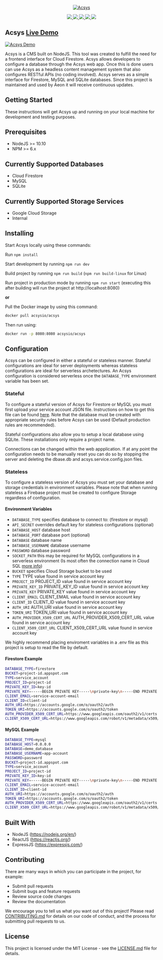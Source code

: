 <p align="center">
  <a href="https://acsys.io">
    <img alt="Acsys" src="https://storage.googleapis.com/acsys-294722.appspot.com/media/acsys-banner_image.png">
  </a>
</p>

<p align="center">
  <a href=LICENSE.md>
    <img src="https://img.shields.io/github/license/aeon-software/acsys" />
  </a>
  <a href="https://github.com/aeon-software/acsys/commits">
    <img src="https://img.shields.io/github/last-commit/aeon-software/acsys" />
  </a>
  <a href="https://github.com/aeon-software/acsys">
    <img src="https://img.shields.io/github/repo-size/aeon-software/acsys" />
  </a>
  <a href="https://hub.docker.com/r/acsysio/acsys">
    <img src="https://img.shields.io/docker/automated/acsysio/acsys" />
  </a>
  <a href="https://hub.docker.com/r/acsysio/acsys/builds">
    <img src="https://img.shields.io/docker/build/acsysio/acsys" />
  </a>
</p>

## Acsys [Live Demo](https://demo.acsys.io/)

<a href="https://demo.acsys.io">
  <img align="center" alt="Acsys Demo" src="https://storage.googleapis.com/acsys-294722.appspot.com/media/acsys_gif.gif">
</a>

Acsys is a CMS built on NodeJS. This tool was created to fulfill the need for a frontend interface for Cloud Firestore. Acsys allows developers to configure a database through the Acsys web app. Once this is done users can use Acsys as a headless content management system that also configures RESTful APIs (no coding involved). Acsys serves as a simple interface for Firestore, MySQL and SQLite databases. Since this project is maintained and used by Aeon it will receive continuous updates.

## Getting Started

These instructions will get Acsys up and running on your local machine for development and testing purposes.

## Prerequisites

- NodeJS >= 10.10
- NPM >= 6.x

## Currently Supported Databases

- Cloud Firestore
- MySQL
- SQLite

## Currently Supported Storage Services

- Google Cloud Storage
- Internal

## Installing

Start Acsys locally using these commands:

Run `npm install`

Start development by running `npm run dev`

Build project by running `npm run build` (`npm run build-linux` for Linux)

Run project in production mode by running `npm run start` (executing this after building will run the project at http://localhost:8080)

**or**

Pull the Docker image by using this command:

```bash
docker pull acsysio/acsys
```

Then run using:

```bash
docker run -p 8080:8080 acsysio/acsys
```

## Configuration

Acsys can be configured in either a stateful or stateless manner. Stateful configurations are ideal for server deployments whereas stateless configurations are ideal for serverless archetectures. An Acsys configuration is considered serverless once the `DATABASE_TYPE` environment variable has been set.

### Stateful

To configure a stateful version of Acsys for Firestore or MySQL you must first upload your service account JSON file. Instructions on how to get this file can be found [here](https://cloud.google.com/iam/docs/creating-managing-service-account-keys). Note that the database must be created with appropriate security rules before Acsys can be used (Default production rules are recommended).

Stateful configurations also allow you to setup a local database using SQLite. These installations only require a project name.

Connections can be changed within the web appplication. If at any point the configuration needs to be manually reset you can do so by stopping the server and deleting the dbase.db and acsys.service.config.json files.

### Stateless

To configure a stateless version of Acsys you must set your database and storage credentials in environment variables. Please note that when running stateless a Firebase project must be created to configure Storage regardless of configuration.

#### Environment Variables

- `DATABASE_TYPE` specifies database to connect to: (firestore or mysql)
- `API_SECRET` overrides default key for stateless configurations (optional)
- `DATABASE_HOST` database host
- `DATABASE_PORT` database port (optional)
- `DATABASE` database name
- `DATABASE_USERNAME` database username
- `PASSWORD` database password
- `SOCKET_PATH` this may be required for MySQL configurations in a serverless environment (Is most often the connection name in Cloud SQL [more info](https://cloud.google.com/sql/docs/mysql/samples/cloud-sql-mysql-mysql-create-socket))
- `BUCKET` specifies Cloud Storage bucket to be used
- `TYPE` TYPE value found in service account key
- `PROJECT_ID` PROJECT_ID value found in service account key
- `PRIVATE_KEY_ID` PRIVATE_KEY_ID value found in service account key
- `PRIVATE_KEY` PRIVATE_KEY value found in service account key
- `CLIENT_EMAIL` CLIENT_EMAIL value found in service account key
- `CLIENT_ID` CLIENT_ID value found in service account key
- `AUTH_URI` AUTH_URI value found in service account key
- `TOKEN_URI` TOKEN_URI value found in service account key
- `AUTH_PROVIDER_X509_CERT_URL` AUTH_PROVIDER_X509_CERT_URL value found in service account key
- `CLIENT_X509_CERT_URL` CLIENT_X509_CERT_URL value found in service account key

We highly recommend placing enviroment variables in a .env file as this project is setup to read the file by default.

#### Firestore Example

```bash
DATABASE_TYPE=firestore
BUCKET=project-id.appspot.com
TYPE=service_account
PROJECT_ID=project-id
PRIVATE_KEY_ID=key-id
PRIVATE_KEY=-----BEGIN PRIVATE KEY-----\nprivate-key\n-----END PRIVATE KEY-----\n
CLIENT_EMAIL=service-account-email
CLIENT_ID=client-id
AUTH_URI=https://accounts.google.com/o/oauth2/auth
TOKEN_URI=https://accounts.google.com/o/oauth2/token
AUTH_PROVIDER_X509_CERT_URL=https://www.googleapis.com/oauth2/v1/certs
CLIENT_X509_CERT_URL=https://www.googleapis.com/robot/v1/metadata/x509/service-account-email
```

#### MySQL Example

```bash
DATABASE_TYPE=mysql
DATABASE_HOST=0.0.0.0
DATABASE=demo_database
DATABASE_USERNAME=app-account
PASSWORD=password
BUCKET=project-id.appspot.com
TYPE=service_account
PROJECT_ID=project-id
PRIVATE_KEY_ID=key-id
PRIVATE_KEY=-----BEGIN PRIVATE KEY-----\nprivate-key\n-----END PRIVATE KEY-----\n
CLIENT_EMAIL=service-account-email
CLIENT_ID=client-id
AUTH_URI=https://accounts.google.com/o/oauth2/auth
TOKEN_URI=https://accounts.google.com/o/oauth2/token
AUTH_PROVIDER_X509_CERT_URL=https://www.googleapis.com/oauth2/v1/certs
CLIENT_X509_CERT_URL=https://www.googleapis.com/robot/v1/metadata/x509/service-account-email
```

## Built With

- NodeJS (https://nodejs.org/en/)
- ReactJS (https://reactjs.org/)
- ExpressJS (https://expressjs.com/)

## Contributing

There are many ways in which you can participate in the project, for example:

- Submit pull requests
- Submit bugs and feature requests
- Review source code changes
- Review the documentation

We encourage you to tell us what you want out of this project! Please read [CONTRIBUTING.md](CONTRIBUTING.md) for details on our code of conduct, and the process for submitting pull requests to us.

## License

This project is licensed under the MIT License - see the [LICENSE.md](LICENSE.md) file for details.
